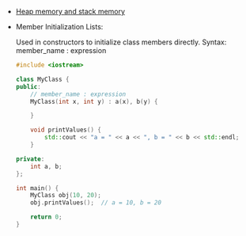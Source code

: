 - [Heap memory and stack memory](https://www.geeksforgeeks.org/stack-vs-heap-memory-allocation/)
- Member Initialization Lists:

	Used in constructors to initialize class members directly.
	Syntax: member_name : expression

	```cpp
	#include <iostream>

	class MyClass {
	public:
		// member_name : expression
	    MyClass(int x, int y) : a(x), b(y) {

	    }

	    void printValues() {
	        std::cout << "a = " << a << ", b = " << b << std::endl;
	    }

	private:
	    int a, b;
	};

	int main() {
	    MyClass obj(10, 20);
	    obj.printValues();  // a = 10, b = 20

	    return 0;
	}
	```
